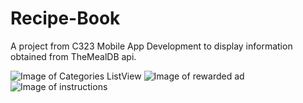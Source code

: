 # Recipe-Book
A project from C323 Mobile App Development to display information obtained from TheMealDB api.

![Image of Categories ListView](/blob/main/categories.png)
![Image of rewarded ad](blob/main/rewardedAd.png)
![Image of instructions](/blob/main/instructions.png)
